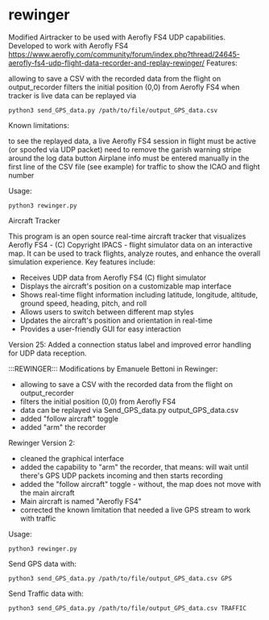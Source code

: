 # rewinger
Modified Airtracker to be used with Aerofly FS4 UDP capabilities.
Developed to work with Aerofly FS4
https://www.aerofly.com/community/forum/index.php?thread/24645-aerofly-fs4-udp-flight-data-recorder-and-replay-rewinger/
Features:

allowing to save a CSV with the recorded data from the flight on output_recorder
filters the initial position (0,0) from Aerofly FS4 when tracker is live
data can be replayed via
```
python3 send_GPS_data.py /path/to/file/output_GPS_data.csv
```
Known limitations:

to see the replayed data, a live Aerofly FS4 session in flight must be active (or spoofed via UDP packet)
need to remove the garish warning stripe around the log data button
Airplane info must be entered manually in the first line of the CSV file (see example) for traffic to show the ICAO and flight number

Usage:

```
python3 rewinger.py
```

Aircraft Tracker

This program is an open source real-time aircraft tracker that visualizes Aerofly FS4 - (C) Copyright IPACS -
flight simulator data on an interactive map. It can be used to track flights, analyze routes,
and enhance the overall simulation experience. Key features include:

- Receives UDP data from Aerofly FS4 (C) flight simulator
- Displays the aircraft's position on a customizable map interface
- Shows real-time flight information including latitude, longitude, altitude, ground speed, heading, pitch, and roll
- Allows users to switch between different map styles
- Updates the aircraft's position and orientation in real-time
- Provides a user-friendly GUI for easy interaction

Version 25: Added a connection status label and improved error handling for UDP data reception.

:::REWINGER:::
Modifications by Emanuele Bettoni in Rewinger:
- allowing to save a CSV with the recorded data from the flight on output_recorder
- filters the initial position (0,0) from Aerofly FS4
- data can be replayed via Send_GPS_data.py output_GPS_data.csv
- added "follow aircraft" toggle
- added "arm" the recorder

Rewinger Version 2:
- cleaned the graphical interface
- added the capability to "arm" the recorder, that means: will wait until there's GPS UDP packets incoming and then starts recording
- added the "follow aircraft" toggle - without, the map does not move with the main aircraft
- Main aircraft is named "Aerofly FS4"
- corrected the known limitation that needed a live GPS stream to work with traffic

Usage:
```
python3 rewinger.py
```

Send GPS data with:
```
python3 send_GPS_data.py /path/to/file/output_GPS_data.csv GPS
```
Send Traffic data with:
```
python3 send_GPS_data.py /path/to/file/output_GPS_data.csv TRAFFIC
```